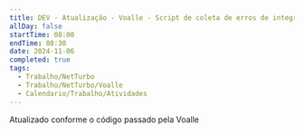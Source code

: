 ```yaml
---
title: DEV - Atualização - Voalle - Script de coleta de erros de integração
allDay: false
startTime: 08:00
endTime: 08:30
date: 2024-11-06
completed: true
tags:
  - Trabalho/NetTurbo
  - Trabalho/NetTurbo/Voalle
  - Calendario/Trabalho/Atividades
---
```

Atualizado conforme o código passado pela Voalle